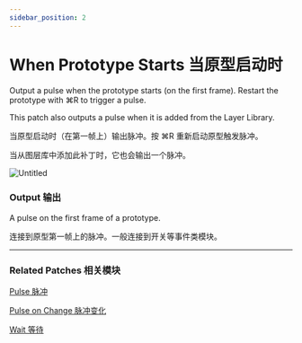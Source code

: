 ```yaml
---
sidebar_position: 2
---
```


# When Prototype Starts 当原型启动时

Output a pulse when the prototype starts (on the first frame). Restart the prototype with ⌘R to trigger a pulse.

This patch also outputs a pulse when it is added from the Layer Library.

当原型启动时（在第一帧上）输出脉冲。按 ⌘R 重新启动原型触发脉冲。

当从图层库中添加此补丁时，它也会输出一个脉冲。

![Untitled](https://s3.us-west-2.amazonaws.com/secure.notion-static.com/334ad516-d9ba-4900-9c8a-ee13cb86e3de/Untitled.png?X-Amz-Algorithm=AWS4-HMAC-SHA256&X-Amz-Content-Sha256=UNSIGNED-PAYLOAD&X-Amz-Credential=AKIAT73L2G45EIPT3X45%2F20220602%2Fus-west-2%2Fs3%2Faws4_request&X-Amz-Date=20220602T182754Z&X-Amz-Expires=86400&X-Amz-Signature=078b07b24cbe09d02aca0c061e0bce7bbe1b0b08d56e3e8f6bda3ab0dfc33716&X-Amz-SignedHeaders=host&response-content-disposition=filename%20%3D%22Untitled.png%22&x-id=GetObject)

### Output 输出

A pulse on the first frame of a prototype.

连接到原型第一帧上的脉冲。一般连接到开关等事件类模块。

------

### Related Patches 相关模块

[Pulse 脉冲](./Pulse.md)

[Pulse on Change 脉冲变化](./Pulse%20on%20Change.md)

[Wait 等待](./Wait.md)
